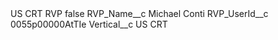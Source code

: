 <?xml version="1.0" encoding="UTF-8"?>
<CustomMetadata xmlns="http://soap.sforce.com/2006/04/metadata" xmlns:xsi="http://www.w3.org/2001/XMLSchema-instance" xmlns:xsd="http://www.w3.org/2001/XMLSchema">
    <label>US CRT RVP</label>
    <protected>false</protected>
    <values>
        <field>RVP_Name__c</field>
        <value xsi:type="xsd:string">Michael Conti</value>
    </values>
    <values>
        <field>RVP_UserId__c</field>
        <value xsi:type="xsd:string">0055p00000AtTIe</value>
    </values>
    <values>
        <field>Vertical__c</field>
        <value xsi:type="xsd:string">US CRT</value>
    </values>
</CustomMetadata>
